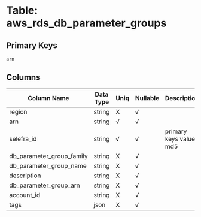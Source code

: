# Table: aws_rds_db_parameter_groups

## Primary Keys 

```
arn
```


## Columns 

|  Column Name   |  Data Type  | Uniq | Nullable | Description | 
|  ----  | ----  | ----  | ----  | ---- | 
| region | string | X | √ |  | 
| arn | string | √ | √ |  | 
| selefra_id | string | √ | √ | primary keys value md5 | 
| db_parameter_group_family | string | X | √ |  | 
| db_parameter_group_name | string | X | √ |  | 
| description | string | X | √ |  | 
| db_parameter_group_arn | string | X | √ |  | 
| account_id | string | X | √ |  | 
| tags | json | X | √ |  | 


